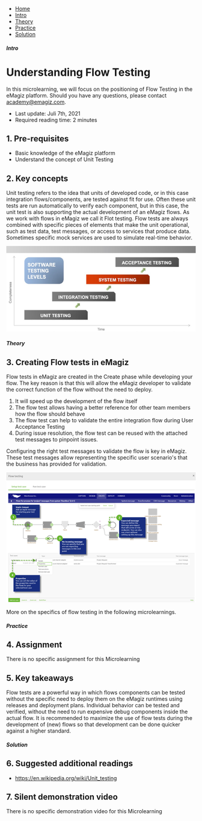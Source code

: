 <div class="ez-academy">
	<div class="ez-academy__body">
		<main class="micro-learning">
		<ul class="doc-nav">
			<li class="doc-nav__item"><a href="../../docs/microlearning/crashcourse-platform-index" class="doc-nav__link">Home</a></li>
			<li class="doc-nav__item"><a href="#intro" class="doc-nav__link">Intro</a></li>
			<li class="doc-nav__item"><a href="#theory" class="doc-nav__link">Theory</a></li>
			<li class="doc-nav__item"><a href="#practice" class="doc-nav__link">Practice</a></li>
			<li class="doc-nav__item"><a href="#solution" class="doc-nav__link">Solution</a></li>
		</ul>

<div class="doc">

##### Intro

# Understanding Flow Testing

In this microlearning, we will focus on the positioning of Flow Testing in the eMagiz platform. Should you have any questions, please contact academy@emagiz.com.

- Last update: Juli 7th, 2021
- Required reading time: 2 minutes

## 1. Pre-requisites
- Basic knowledge of the eMagiz platform
- Understand the concept of Unit Testing


## 2. Key concepts
Unit testing refers to the idea that units of developed code, or in this case integration flows/components, are tested against fit for use. Often these unit tests are run automatically to verify each component, but in this case, the unit test is also supporting the actual development of an eMagiz flows. As we work with flows in eMagiz we call it Flot testing. Flow tests are always combined with specific pieces of elements that make the unit operational, such as test data, test messages, or access to services that produce data. Sometimes specific mock services are used to simulate real-time behavior.

<p align="center"><img src="../../img/microlearning/crashcourse-platform-create--understanding-flowtesting-testing-stages.png"></p>

##### Theory

## 3. Creating Flow tests in eMagiz

Flow tests in eMagiz are created in the Create phase while developing your flow. The key reason is that this will allow the eMagiz developer to validate the correct function of the flow without the need to deploy. 

1. It will speed up the development of the flow itself
2. The flow test allows having a better reference for other team members how the flow should behave
3. The flow test can help to validate the entire integration flow during User Acceptance Testing
4. During issue resolution, the flow test can be reused with the attached test messages to pinpoint issues.

Configuring the right test messages to validate the flow is key in eMagiz. These test messages allow representing the specific user scenario's that the business has provided for validation.

<p align="center"><img src="../../img/microlearning/crashcourse-platform-create--understanding-flowtesting-infographic.png"></p>

More on the specifics of flow testing in the following microlearnings.

##### Practice

## 4. Assignment

There is no specific assignment for this Microlearning

## 5. Key takeaways

Flow tests are a powerful way in which flows components can be tested without the specific need to deploy them on the eMagiz runtimes using releases and deployment plans. Individual behavior can be tested and verified, without the need to run expensive debug components inside the actual flow. It is recommended to maximize the use of flow tests during the development of (new) flows so that development can be done quicker against a higher standard.

##### Solution

## 6. Suggested additional readings

- https://en.wikipedia.org/wiki/Unit_testing


## 7. Silent demonstration video

There is no specific demonstration video for this Microlearning

</div>
</main>
</div>
</div>
